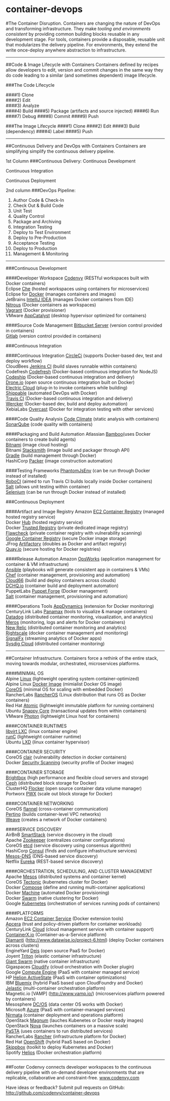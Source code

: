﻿# container-devops

#The Container Disruption.
Containers are changing the nature of DevOps and transforming infrastructure. They make *tooling and environments consistent* by providing common building blocks reusable in any development stage. For tools, containers provide a disposable, reusable unit that modularizes the delivery pipeline.  For environments, they extend the write once-deploy anywhere abstraction to infrastructure. 

----------------------------------------------------------------------

##Code & Image Lifecycle with Containers
Containers defined by recipes allow developers to edit, version and commit changes in the same way they do code leading to a similar (and sometimes dependent) image lifecycle.

###The Code Lifecycle

####1) Clone  
####2) Edit  
####3) Analyze  
####4) Build
####5) Package (artifacts and source injected)
####6) Run
####7) Debug
####8) Commit
####9) Push

###The Image Lifecycle
####1) Clone
####2) Edit
####3) Build (dependency)
####4) Label
####5) Push

----------------------------------------------------------------------

##Continuous Delivery and DevOps with Containers
Containers are simplifying simplify the continuous delivery pipeline.

1st Column
###Continuous Delivery:
Continuous Development

Continuous Integration

Continuous Deployment


2nd column
###DevOps Pipeline:
1. Author Code & Check-In
2. Check Out & Build Code
3. Unit Test
4. Quality Control
5. Package and Archiving
6. Integration Testing
7. Deploy to Test Environment
8. Deploy to Pre-Production
9. Acceptance Testing
10. Deploy to Production
11. Management & Monitoring

----------------------------------------------------------------------

###Continuous Development

####Developer Workspace
[Codenvy](https://codenvy.com/) (RESTful workspaces built with Docker containers)  
Eclipse [Che](http://www.eclipse.org/che/) (hosted workspaces using containers for microservices)  
Eclipse for [Docker](https://www.eclipse.org/community/eclipse_newsletter/2015/june/article3.php) (manages containers and images)  
JetBrains [IntelliJ IDEA](https://www.jetbrains.com/idea/) (manages Docker containers from IDE)  
[Nitrous](https://pro.nitrous.io/) (Docker containers as workspaces)  
[Vagrant](https://www.vagrantup.com/docs/provisioning/docker.html) (Docker provisioner)  
VMware [AppCatalyst](http://blogs.vmware.com/cloudnative/vmware-appcatalyst) (desktop hypervisor optimized for containers)  

####Source Code Management
[Bitbucket Server](https://bitbucket.org/atlassian/docker-atlassian-bitbucket-server) (version control provided in containers)  
[Gitlab](http://doc.gitlab.com/omnibus/docker/) (version control provided in containers)  

###Continuous Integration

####Continuous Integration
[CircleCi](https://circleci.com/docs/docker) (supports Docker-based dev, test and deploy workflow)  
CloudBees [Jenkins CI](https://www.cloudbees.com/jenkins/about/code-quality-analysis) (build slaves runnable within  containers)  
Codefresh [Codefresh](http://codefresh.io/) (Docker-based continuous integration for NodeJS)  
[Codeship](https://codeship.com) (Docker-based continuous integration and delivery)  
[Drone.io](https://drone.io/) (open source continuous integration built on Docker)  
[Electric Cloud](http://electric-cloud.com/plugins/directory/p/docker/) (plug-in to invoke containers while building)  
[Shippable](https://app.shippable.com/) (automated DevOps with Docker)  
[Travis CI](https://travis-ci.org) (Docker-based continuous integration and delivery)  
[Wercker](http://wercker.com/) (Docker-based dev, build and deploy automation)  
XebiaLabs [Overcast](https://github.com/xebialabs/overcast) (Docker for integration testing with other services)  

####Code Quality Analysis
[Code Climate](https://codeclimate.com/) (static analysis with containers)  
[SonarQube](http://www.sonarqube.org/) (code quality with containers)  

####Packaging and Build Automation
Atlassian [Bamboo](https://www.atlassian.com/software/bamboo)(uses Docker containers to create build agents)  
[Bitnami](https://bitnami.com/) (image cloud hosting)  
Bitnami [Stacksmith](https://stacksmith.bitnami.com/) (image build and packager through API)  
[Gradle](https://gradle.org) (build management through Docker)  
HashiCorp [Packer](https://www.packer.io/) (image construction automation)  

####Testing Frameworks
[PhantomJsEnv](https://github.com/Codeception/PhantomJsEnv) (can be run through Docker instead of installed)  
[RoboCI](https://github.com/Codegyre/RoboCI) (aimed to run Travis CI builds locally inside Docker containers)  
[Salt](http://docs.saltstack.com/en/latest/ref/states/all/salt.states.dockerio.html) (allows unit testing within container)  
[Selenium](https://github.com/Codeception/SeleniumEnv) (can be run through Docker instead of installed)  


###Continuous Deployment

####Artifact and Image Registry
Amazon [EC2 Container Registry](https://aws.amazon.com/ecr/) (managed hosted registry service)  
Docker [Hub](https://hub.docker.com/) (hosted registry service)  
Docker [Trusted Registry](https://docs.docker.com/docker-trusted-registry/) (private dedicated image registry)  
[Flawcheck](https://flawcheck.com/) (private container registry with vulnerability scanning)  
[Google Container Registry](https://cloud.google.com/container-registry/) (secure Docker image storage)  
JFrog [Artifactory](http://www.jfrog.com/confluence/display/RTF/Docker+Repositories) (doubles as Docker and artifact registry)  
[Quay.io](https://quay.io/plans/) (secure hosting for Docker registries)  

####Release Automation
Amazon [OpsWorks](http://aws.amazon.com/opsworks/) (application management for container & VM infrastructure)  
[Ansible](http://www.ansible.com/docker) (playbooks will generate consistent app in containers & VMs)  
[Chef](https://www.chef.io/solutions/containers/) (container management, provisioning and automation)  
[Cloud66](http://www.cloud66.com/home) (build and deploy containers across clouds)  
[DCHQ.io](https://www.dchq.io/landing/index.html) (container build and deployment automation)  
PuppetLabs [Puppet Forge](https://forge.puppetlabs.com/tags/docker) (Docker management)  
[Salt](http://docs.saltstack.com/en/latest/ref/states/all/salt.states.dockerio.html) (container management, provisioning and automation)  

####Operations Tools
[AppDynamics](http://community.appdynamics.com/t5/eXchange-Community-AppDynamics/Docker-Monitoring-Extension/idi-p/14749) (extension for Docker monitoring)  
CenturyLink Labs [Panamax](http://panamax.io/) (tools to visualize & manage containers)  
[Datadog](https://www.datadoghq.com/blog/datadog-docker-etp/) (distributed container monitoring, visualization, and analytics)  
[Meros](https://meros.io/) (monitoring, logs and alerts for Docker containers)  
[New Relic](https://blog.newrelic.com/2015/05/06/docker-support-2/) (distributed container monitoring and analytics)  
[Rightscale](http://www.rightscale.com/blog/rightscale-news/announcing-docker-container-management-rightscale) (docker container management and monitoring)  
[SignalFx](http://blog.signalfx.com/signalfx-is-proud-to-join-the-docker-ecosystem-technology-partner-program) (streaming analytics of Docker apps)  
[Sysdig Cloud](https://sysdig.com/distributed-container-monitoring-sysdig-cloud-revolution/) (distributed container monitoring)  


----------------------------------------------------------------------

##Container Infrastructure.
Containers force a rethink of the entire stack, moving towards modular, orchestrated, microservices platforms.

####MINIMAL OS  
Alpine [Linux](http://www.alpinelinux.org) (lightweight operating system container-optimized)  
Alpine Linux [Docker Image](http://gliderlabs.viewdocs.io/docker-alpine/) (mimialist Docker OS image)  
[CoreOS](https://coreos.com/using-coreos/) (minimal OS for scaling with embedded Docker)  
RancherLabs [RancherOS](http://rancher.com/rancher-os/) (Linux distribution that runs OS as Docker containers)   
Red Hat [Atomic](http://www.projectatomic.io/) (lightweight immutable platform for running containers)  
Ubuntu [Snappy Core](http://www.ubuntu.com/cloud/snappy) (transactional updates from within containers)  
VMware [Photon](https://vmware.github.io/photon/) (lightweight Linux host for containers)  

####CONTAINER RUNTIMES  
[libvirt LXC](https://libvirt.org/drvlxc.html) (linux container engine)  
[runC](https://runc.io/) (lightweight container runtime)  
Ubuntu [LXD](http://www.ubuntu.com/cloud/lxd) (linux container hypervisor)  

####CONTAINER SECURITY  
CoreOS [clair](https://github.com/coreos/clair) (vulnerability detection in docker containers)  
Docker [Security Scanning](https://blog.docker.com/2016/05/docker-security-scanning/) (security profile of Docker images)

####CONTAINER STORAGE  
[Brightbox](https://brightbox.com) (high performance and flexible cloud servers and storage)  
[Ceph](http://ceph.com/) (distributed block storage for Docker)  
ClusterHQ [Flocker](https://clusterhq.com/2015/06/17/flocker-1-0/) (open source container data volume manager)  
Portworx [PWX](http://portworx.com/products/) (scale out block storage for Docker)  

####CONTAINER NETWORKING  
CoreOS [flannel](https://coreos.com/flannel/docs/latest/flannel-config.html) (cross-container communication)  
[Pertino](http://pertino.com/pertino-simplifies-networking-of-docker-containers-across-any-cloud-anywhere) (builds container-level VPC networks)  
[Weave](http://weave.in/) (creates a network of Docker containers)  

####SERVICE DISCOVERY  
AirBnB [SmartStack](http://nerds.airbnb.com/smartstack-service-discovery-cloud/) (service discovery in the cloud)  
Apache [Zookeeper](https://zookeeper.apache.org) (centralizes container configurations)  
CoreOS [etcd](https://github.com/coreos/etcd) (service discovery using consensus algorithm)  
HashiCorp [Consul](https://www.consul.io/) (finds and configure infrastructure services)  
[Mesos-DNS](https://github.com/mesosphere/mesos-dns) (DNS-based service discovery)  
Netflix [Eureka](https://github.com/Netflix/eureka) (REST-based service discovery)  

####ORCHESTRATION, SCHEDULING, AND CLUSTER MANAGEMENT  
Apache [Mesos](http://mesos.apache.org/) (distributed systems and container kernel)  
CoreOS [Tectonic](https://tectonic.com/) (kubernetes cluster for Docker)  
Docker [Compose](https://docs.docker.com/compose/) (define and running multi-container applications)  
Docker [Machine](https://docs.docker.com/machine/) (automated Docker provisioning)  
Docker [Swarm](https://docs.docker.com/swarm/) (native clustering for Docker)  
Google [Kubernetes](http://kubernetes.io/) (orchestration of services running pods of containers)  

####PLATFORMS  
Amazon [EC2 Container Service](http://aws.amazon.com/ecs/) (Docker extension tools)  
[Apcera](https://www.apcera.com) (trust and policy-driven platform for container workloads)   
CenturyLink [Cloud](https://www.ctl.io/) (cloud management service with container support)  
[ContainerX.io](http://containerx.io/) (Container-as-a-Service platform)  
[Diamanti](https://diamanti.com) (http://www.datawise.io/project-6.html) (deploy Docker containers across clusters)  
EngineYard [Deis](http://deis.io/overview/) (open source PaaS for Docker)  
Joyent [Triton](https://www.joyent.com/) (elastic container infrastructure)  
[Giant Swarm](https://giantswarm.io/) (native container infrastructure)  
Gigaspaces [Cloudify](http://getcloudify.org/) (cloud orchestration with Docker plugin)  
Google [Compute Engine](https://cloud.google.com/compute/) (PaaS with container managed service)  
HP [Helion ActiveState](http://www8.hp.com/us/en/cloud/helion-devplatform-overview.html) (PaaS with container optimizations)  
IBM [Bluemix](https://console.ng.bluemix.net/) (hybrid PaaS based upon CloudFoundry and Docker)  
[Jelastic](https://jelastic.com/docker/) (multi-container orchestration platform)  
Magnetic.io [VAMP] (http://www.vamp.io/) (microservices platform powered by containers)  
Mesosphere [DC/OS](https://mesosphere.com/enterprise/) (data center OS works with Docker)  
Microsoft [Azure](https://azure.microsoft.com/en-us/) (PaaS with container-managed services)  
[Nirmata](http://nirmata.com/tag/docker/) (container deployment and operations platform)  
OpenStack [Magnum](https://wiki.openstack.org/wiki/Magnum) (lauches Kubenetes or Docker ready images)  
OpenStack [Nova](https://wiki.openstack.org/wiki/Docker) (launches containers on a massive scale)  
[PaSTA](https://github.com/Yelp/paasta) (uses containers to run distributed services)  
RancherLabs [Rancher](http://rancher.com/rancher/) (infrastructure platform for Docker)  
Red Hat [OpenShift](https://www.openshift.com/) (hybrid PaaS based on Docker)  
[Skippbox](http://www.skippbox.com/) (toolkit to deploy Kubernetes and Docker)  
Spotify [Helios](https://github.com/spotify/helios) (Docker orchestration platform)  


----------------------------------------------------------------------
##Footer
Codenvy connects developer workspaces to the continuous delivery pipeline with on-demand developer environments that are replicable, collaborative and constraint-free.  www.codenvy.com

Have ideas or feedback? Submit pull requests on GitHub: http://github.com/codenvy/container-devops
